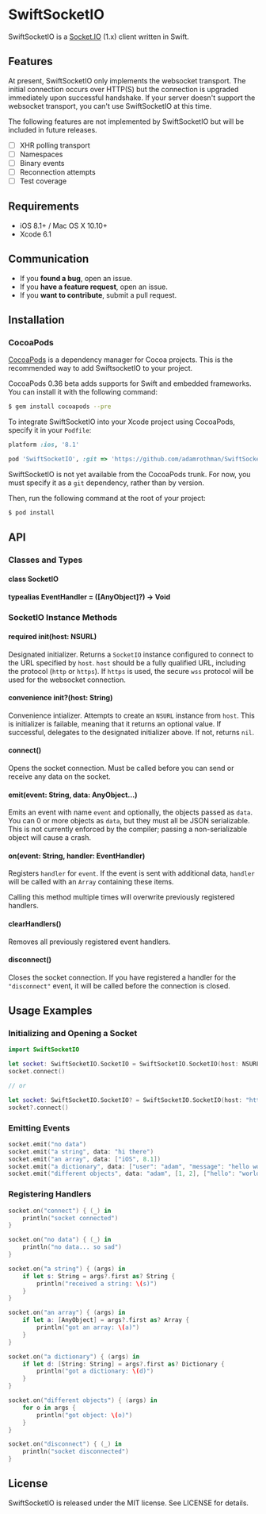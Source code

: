 # SwiftSocketIO

SwiftSocketIO is a [Socket.IO](http://socket.io/) (1.x) client written in Swift.

## Features

At present, SwiftSocketIO only implements the websocket transport. The initial connection occurs over HTTP(S) but the connection is upgraded immediately upon successful handshake. If your server doesn't support the websocket transport, you can't use SwiftSocketIO at this time.

The following features are not implemented by SwiftSocketIO but will be included in future releases.

- [ ] XHR polling transport
- [ ] Namespaces
- [ ] Binary events
- [ ] Reconnection attempts
- [ ] Test coverage

## Requirements

- iOS 8.1+ / Mac OS X 10.10+
- Xcode 6.1

## Communication

- If you **found a bug**, open an issue.
- If you **have a feature request**, open an issue.
- If you **want to contribute**, submit a pull request.

## Installation

### CocoaPods

[CocoaPods](http://cocoapods.org) is a dependency manager for Cocoa projects. This is the recommended way to add SwiftsocketIO to your project.

CocoaPods 0.36 beta adds supports for Swift and embedded frameworks. You can install it with the following command:

```bash
$ gem install cocoapods --pre
```

To integrate SwiftSocketIO into your Xcode project using CocoaPods, specify it in your `Podfile`:

```ruby
platform :ios, '8.1'

pod 'SwiftSocketIO', :git => 'https://github.com/adamrothman/SwiftSocketIO.git'
```

SwiftSocketIO is not yet available from the CocoaPods trunk. For now, you must specify it as a `git` dependency, rather than by version.

Then, run the following command at the root of your project:

```bash
$ pod install
```

## API

### Classes and Types

#### class SocketIO

#### typealias EventHandler = ([AnyObject]?) -> Void

### SocketIO Instance Methods

#### required init(host: NSURL)

Designated initializer. Returns a `SocketIO` instance configured to connect to the URL specified by `host`. `host` should be a fully qualified URL, including the protocol (`http` or `https`). If `https` is used, the secure `wss` protocol will be used for the websocket connection.

#### convenience init?(host: String)

Convenience intializer. Attempts to create an `NSURL` instance from `host`. This is initializer is failable, meaning that it returns an optional value. If successful, delegates to the designated initializer above. If not, returns `nil`.

#### connect()

Opens the socket connection. Must be called before you can send or receive any data on the socket.

#### emit(event: String, data: AnyObject...)

Emits an event with name `event` and optionally, the objects passed as `data`. You can 0 or more objects as `data`, but they must all be JSON serializable. This is not currently enforced by the compiler; passing a non-serializable object will cause a crash.

#### on(event: String, handler: EventHandler)

Registers `handler` for `event`. If the event is sent with additional data, `handler` will be called with an `Array` containing these items.

Calling this method multiple times will overwrite previously registered handlers.

#### clearHandlers()

Removes all previously registered event handlers.

#### disconnect()

Closes the socket connection. If you have registered a handler for the `"disconnect"` event, it will be called before the connection is closed.

## Usage Examples

### Initializing and Opening a Socket

```swift
import SwiftSocketIO

let socket: SwiftSocketIO.SocketIO = SwiftSocketIO.SocketIO(host: NSURL(scheme: "https", host: "mysocketserver.com", path: "/")!)
socket.connect()

// or

let socket: SwiftSocketIO.SocketIO? = SwiftSocketIO.SocketIO(host: "https://mysocketserver.com")
socket?.connect()
```

### Emitting Events

```swift
socket.emit("no data")
socket.emit("a string", data: "hi there")
socket.emit("an array", data: ["iOS", 8.1])
socket.emit("a dictionary", data: ["user": "adam", "message": "hello world"])
socket.emit("different objects", data: "adam", [1, 2], ["hello": "world"])
```

### Registering Handlers

```swift
socket.on("connect") { (_) in
    println("socket connected")
}

socket.on("no data") { (_) in
    println("no data... so sad")
}

socket.on("a string") { (args) in
    if let s: String = args?.first as? String {
        println("received a string: \(s)")
    }
}

socket.on("an array") { (args) in
    if let a: [AnyObject] = args?.first as? Array {
        println("got an array: \(a)")
    }
}

socket.on("a dictionary") { (args) in
    if let d: [String: String] = args?.first as? Dictionary {
        println("got a dictionary: \(d)")
    }
}

socket.on("different objects") { (args) in
    for o in args {
        println("got object: \(o)")
    }
}

socket.on("disconnect") { (_) in
    println("socket disconnected")
}
```

## License

SwiftSocketIO is released under the MIT license. See LICENSE for details.
